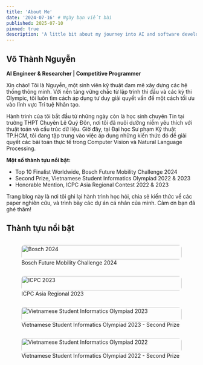 ```yaml
---
title: 'About Me'
date: '2024-07-16' # Ngày bạn viết bài
published: 2025-07-10
pinned: true 
description: 'A little bit about my journey into AI and software development.'
---
```


## Võ Thành Nguyễn

**AI Engineer & Researcher | Competitive Programmer**

Xin chào! Tôi là Nguyễn, một sinh viên kỹ thuật đam mê xây dựng các hệ thống thông minh. Với nền tảng vững chắc từ lập trình thi đấu và các kỳ thi Olympic, tôi luôn tìm cách áp dụng tư duy giải quyết vấn đề một cách tối ưu vào lĩnh vực Trí tuệ Nhân tạo.

Hành trình của tôi bắt đầu từ những ngày còn là học sinh chuyên Tin tại trường THPT Chuyên Lê Quý Đôn, nơi tôi đã nuôi dưỡng niềm yêu thích với thuật toán và cấu trúc dữ liệu. Giờ đây, tại Đại học Sư phạm Kỹ thuật TP.HCM, tôi đang tập trung vào việc áp dụng những kiến thức đó để giải quyết các bài toán thực tế trong Computer Vision và Natural Language Processing.

**Một số thành tựu nổi bật:**
- Top 10 Finalist Worldwide, Bosch Future Mobility Challenge 2024
- Second Prize, Vietnamese Student Informatics Olympiad 2022 & 2023
- Honorable Mention, ICPC Asia Regional Contest 2022 & 2023

Trang blog này là nơi tôi ghi lại hành trình học hỏi, chia sẻ kiến thức về các paper nghiên cứu, và trình bày các dự án cá nhân của mình. Cảm ơn bạn đã ghé thăm!

## Thành tựu nổi bật

<div style="display: flex; gap: 16px; flex-wrap: wrap;">
  <figure style="flex: 1 1 200px;">
    <img src="/images/certificates/bosch.jpeg" alt="Bosch 2024" style="width:100%; border-radius:8px;">
    <figcaption>Bosch Future Mobility Challenge 2024</figcaption>
  </figure>
  <figure style="flex: 1 1 200px;">
    <img src="/images/certificates/icpc.jpg" alt="ICPC 2023" style="width:100%; border-radius:8px;">
    <figcaption>ICPC Asia Regional 2023</figcaption>
  </figure>
  <figure style="flex: 1 1 200px;">
    <img src="/images/certificates/olp2023.jpg" alt="Vietnamese Student Informatics Olympiad 2023" style="width:100%; border-radius:8px;">
    <figcaption>Vietnamese Student Informatics Olympiad 2023 - Second Prize</figcaption>
  </figure>
  <figure style="flex: 1 1 200px;">
    <img src="/images/certificates/olp2022.jpg" alt="Vietnamese Student Informatics Olympiad 2022" style="width:100%; border-radius:8px;">
    <figcaption>Vietnamese Student Informatics Olympiad 2022 - Second Prize</figcaption>
  </figure>
</div>